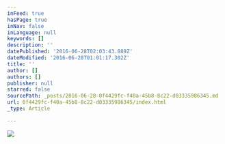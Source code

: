 ```yaml
---
inFeed: true
hasPage: true
inNav: false
inLanguage: null
keywords: []
description: ''
datePublished: '2016-06-28T02:03:43.889Z'
dateModified: '2016-06-28T01:01:17.302Z'
title: ''
author: []
authors: []
publisher: null
starred: false
sourcePath: _posts/2016-06-28-0f4429fc-f40a-45b8-8c22-d03335986345.md
url: 0f4429fc-f40a-45b8-8c22-d03335986345/index.html
_type: Article

---
```

![](https://the-grid-user-content.s3-us-west-2.amazonaws.com/d751134e-cfbd-4e3e-a95f-0295e1875fa5.jpg)